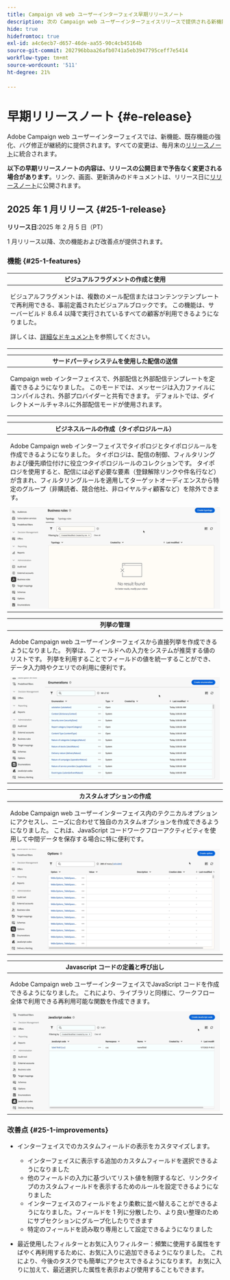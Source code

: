 ```yaml
---
title: Campaign v8 web ユーザーインターフェイス早期リリースノート
description: 次の Campaign web ユーザーインターフェイスリリースで提供される新機能について説明します
hide: true
hidefromtoc: true
exl-id: a4c6ecb7-d657-46de-aa55-90c4cb45164b
source-git-commit: 202796bbaa26afb0741a5eb3947795ceff7e5414
workflow-type: tm+mt
source-wordcount: '511'
ht-degree: 21%

---
```


# 早期リリースノート {#e-release}

Adobe Campaign web ユーザーインターフェイスでは、新機能、既存機能の強化、バグ修正が継続的に提供されます。すべての変更は、毎月末の[リリースノート](release-notes.md)に統合されます。

**以下の早期リリースノートの内容は、リリースの公開日まで予告なく変更される場合があります**。リンク、画面、更新済みのドキュメントは、リリース日に[リリースノート](release-notes.md)に公開されます。

## 2025 年 1 月リリース {#25-1-release}

**リリース日**:2025 年 2 月 5 日（PT）

1 月リリース以降、次の機能および改善点が提供されます。

### 機能 {#25-1-features}


<table>
<thead>
<tr>
<th><strong>ビジュアルフラグメントの作成と使用</strong><br/></th>
</tr>
</thead>
<tbody>
<tr>
<td>
<p>ビジュアルフラグメントは、複数のメール配信またはコンテンツテンプレートで再利用できる、事前定義されたビジュアルブロックです。 この機能は、サーバービルド 8.6.4 以降で実行されているすべての顧客が利用できるようになりました。</p>
<p>詳しくは、<a href="../content/use-visual-fragments.md">詳細なドキュメント</a>を参照してください。</p>
</td>
</tr>
</tbody>
</table>

<table>
<thead>
<tr>
<th><strong>サードパーティシステムを使用した配信の送信</strong><br/></th>
</tr>
</thead>
<tbody>
<tr>
<td>
<p>Campaign web インターフェイスで、外部配信と外部配信テンプレートを定義できるようになりました。 このモードでは、メッセージは入力ファイルにコンパイルされ、外部プロバイダーと共有できます。 デフォルトでは、ダイレクトメールチャネルに外部配信モードが使用されます。</p>
</td>
</tr>
</tbody>
</table>

<table>
<thead>
<tr>
<th><strong>ビジネスルールの作成（タイポロジルール）</strong><br/></th>
</tr>
</thead>
<tbody>
<tr>
<td>
<p>Adobe Campaign web インターフェイスでタイポロジとタイポロジルールを作成できるようになりました。 タイポロジは、配信の制御、フィルタリングおよび優先順位付けに役立つタイポロジルールのコレクションです。 タイポロジを使用すると、配信には必ず必要な要素（登録解除リンクや件名行など）が含まれ、フィルタリングルールを適用してターゲットオーディエンスから特定のグループ（非購読者、競合他社、非ロイヤルティ顧客など）を除外できます。</p>
<img src="assets/do-not-localize/typology.gif">
<!--p>For more information, refer to the <a href="../administration/external-account.md">detailed documentation</a>.</p-->
</td>
</tr>
</tbody>
</table>

<table>
<thead>
<tr>
<th><strong>列挙の管理</strong><br/></th>
</tr>
</thead>
<tbody>
<tr>
<td>
<p>Adobe Campaign web ユーザーインターフェイスから直接列挙を作成できるようになりました。 列挙は、フィールドへの入力をシステムが推奨する値のリストです。 列挙を利用することでフィールドの値を統一することができ、データ入力時やクエリでの利用に便利です。</p>
<img src="assets/do-not-localize/enumerations.gif">
<!--p>For more information, refer to the <a href="../administration/external-account.md">detailed documentation</a>.</p-->
</td>
</tr>
</tbody>
</table>

<table>
<thead>
<tr>
<th><strong>カスタムオプションの作成</strong><br/></th>
</tr>
</thead>
<tbody>
<tr>
<td>
<p>Adobe Campaign web ユーザーインターフェイス内のテクニカルオプションにアクセスし、ニーズに合わせて独自のカスタムオプションを作成できるようになりました。 これは、JavaScript コードワークフローアクティビティを使用して中間データを保存する場合に特に便利です。</p>
<img src="assets/do-not-localize/options.gif">
<!--p>For more information, refer to the <a href="../administration/external-account.md">detailed documentation</a>.</p-->
</td>
</tr>
</tbody>
</table>


<table>
<thead>
<tr>
<th><strong>Javascript コードの定義と呼び出し</strong><br/></th>
</tr>
</thead>
<tbody>
<tr>
<td>
<p>Adobe Campaign web ユーザーインターフェイスでJavaScript コードを作成できるようになりました。 これにより、ライブラリと同様に、ワークフロー全体で利用できる再利用可能な関数を作成できます。</p>
<img src="assets/do-not-localize/javascript.gif">
<!--p>For more information, refer to the <a href="../administration/external-account.md">detailed documentation</a>.</p-->
</td>
</tr>
</tbody>
</table>

### 改善点 {#25-1-improvements}

* インターフェイスでのカスタムフィールドの表示をカスタマイズします。

   * インターフェイスに表示する追加のカスタムフィールドを選択できるようになりました
   * 他のフィールドの入力に基づいてリスト値を制限するなど、リンクタイプのカスタムフィールドを表示するためのルールを設定できるようになりました
   * インターフェイスのフィールドをより柔軟に並べ替えることができるようになりました。フィールドを 1 列に分散したり、より良い整理のためにサブセクションにグループ化したりできます
   * 特定のフィールドを読み取り専用として設定できるようになりました

* 最近使用したフィルターとお気に入りフィルター：頻繁に使用する属性をすばやく再利用するために、お気に入りに追加できるようになりました。 これにより、今後のタスクでも簡単にアクセスできるようになります。 お気に入りに加えて、最近選択した属性を表示および使用することもできます。



